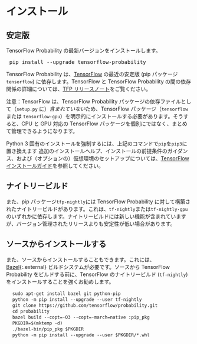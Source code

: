 # インストール

## 安定版

TensorFlow Probability の最新バージョンをインストールします。

<pre class="devsite-terminal devsite-click-to-copy prettyprint lang-shell"> pip install --upgrade tensorflow-probability</pre>

TensorFlow Probability は、[TensorFlow](https://www.tensorflow.org/install) の最近の安定版 (pip パッケージ`tensorflow`) に依存します。TensorFlow と TensorFlow Probability の間の依存関係の詳細については、[TFP リリースノート](https://github.com/tensorflow/probability/releases)をご覧ください。

注意：TensorFlow は、TensorFlow Probability パッケージの依存ファイルとして（<code>setup.py</code> に）<em>含まれていない</em>ため、TensorFlow パッケージ（`tensorflow` または `tensorflow-gpu`）を明示的にインストールする必要があります。そうすると、CPU と GPU 対応の TensorFlow パッケージを個別にではなく、まとめて管理できるようになります。

Python 3 固有のインストールを強制するには、上記のコマンドで`pip`を`pip3`に置き換えます 追加のインストールヘルプ、インストールの前提条件のガイダンス、および（オプションの）仮想環境のセットアップについては、[TensorFlow インストールガイド](https://www.tensorflow.org/install)を参照してください。

## ナイトリービルド

また、pip パッケージ`tfp-nightly`には TensorFlow Probability に対して構築されたナイトリービルドがあります。これは、`tf-nightly`または`tf-nightly-gpu`のいずれかに依存します。ナイトリービルドには新しい機能が含まれていますが、バージョン管理されたリリースよりも安定性が低い場合があります。

## ソースからインストールする

また、ソースからインストールすることもできます。これには、[Bazel](https://bazel.build/){:.external} ビルドシステムが必要です。ソースから TensorFlow Probability をビルドする前に、TensorFlow のナイトリービルド (`tf-nightly`) をインストールすることを強くお勧めします。

<!-- common_typos_disable -->

<pre class="devsite-click-to-copy">
  <code class="devsite-terminal">sudo apt-get install bazel git python-pip</code>
  <code class="devsite-terminal">python -m pip install --upgrade --user tf-nightly</code>
  <code class="devsite-terminal">git clone https://github.com/tensorflow/probability.git</code>
  <code class="devsite-terminal">cd probability</code>
  <code class="devsite-terminal">bazel build --copt=-O3 --copt=-march=native :pip_pkg</code>
  <code class="devsite-terminal">PKGDIR=$(mktemp -d)</code>
  <code class="devsite-terminal">./bazel-bin/pip_pkg $PKGDIR</code>
  <code class="devsite-terminal">python -m pip install --upgrade --user $PKGDIR/*.whl</code>
</pre>

<!-- common_typos_enable -->

